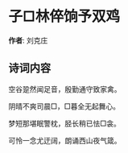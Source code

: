 # 子□林倅饷予双鸡

**作者**: 刘克庄

## 诗词内容

空谷跫然闻足音，殷勤通守致家禽。

阴晴不爽司晨□，□暮全无起舞心。

梦短那堪眠警枕，胫长稍已怯□衾。

可怜一念尤迂阔，朗诵西山夜气箴。

